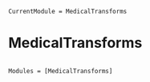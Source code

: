 ```@meta
CurrentModule = MedicalTransforms
```

# MedicalTransforms

```@index
```

```@autodocs
Modules = [MedicalTransforms]
```
